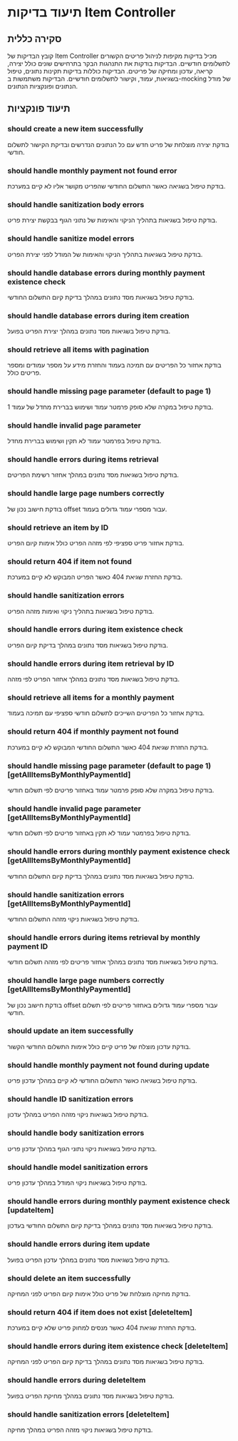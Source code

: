 # תיעוד בדיקות Item Controller

## סקירה כללית
קובץ הבדיקות של Item Controller מכיל בדיקות מקיפות לניהול פריטים הקשורים לתשלומים חודשיים. הבדיקות בודקות את התנהגות הבקר בתרחישים שונים כולל יצירה, קריאה, עדכון ומחיקה של פריטים. הבדיקות כוללות בדיקות תקינות נתונים, טיפול בשגיאות, עמוד, וקישור לתשלומים חודשיים. הבדיקות משתמשות ב-mocking של מודל הנתונים ופונקציות הנתונים.

## תיעוד פונקציות

### should create a new item successfully
בודקת יצירה מוצלחת של פריט חדש עם כל הנתונים הנדרשים ובדיקת הקישור לתשלום חודשי.

### should handle monthly payment not found error
בודקת טיפול בשגיאה כאשר התשלום החודשי שהפריט מקושר אליו לא קיים במערכת.

### should handle sanitization body errors
בודקת טיפול בשגיאות בתהליך הניקוי והאימות של נתוני הגוף בבקשת יצירת פריט.

### should handle sanitize model errors
בודקת טיפול בשגיאות בתהליך הניקוי והאימות של המודל לפני יצירת הפריט.

### should handle database errors during monthly payment existence check
בודקת טיפול בשגיאות מסד נתונים במהלך בדיקת קיום התשלום החודשי.

### should handle database errors during item creation
בודקת טיפול בשגיאות מסד נתונים במהלך יצירת הפריט בפועל.

### should retrieve all items with pagination
בודקת אחזור כל הפריטים עם תמיכה בעמוד והחזרת מידע על מספר עמודים ומספר פריטים כולל.

### should handle missing page parameter (default to page 1)
בודקת טיפול במקרה שלא סופק פרמטר עמוד ושימוש בברירת מחדל של עמוד 1.

### should handle invalid page parameter
בודקת טיפול בפרמטר עמוד לא תקין ושימוש בברירת מחדל.

### should handle errors during items retrieval
בודקת טיפול בשגיאות מסד נתונים במהלך אחזור רשימת הפריטים.

### should handle large page numbers correctly
בודקת חישוב נכון של offset עבור מספרי עמוד גדולים בעמוד.

### should retrieve an item by ID
בודקת אחזור פריט ספציפי לפי מזהה הפריט כולל אימות קיום הפריט.

### should return 404 if item not found
בודקת החזרת שגיאת 404 כאשר הפריט המבוקש לא קיים במערכת.

### should handle sanitization errors
בודקת טיפול בשגיאות בתהליך ניקוי ואימות מזהה הפריט.

### should handle errors during item existence check
בודקת טיפול בשגיאות מסד נתונים במהלך בדיקת קיום הפריט.

### should handle errors during item retrieval by ID
בודקת טיפול בשגיאות מסד נתונים במהלך אחזור הפריט לפי מזהה.

### should retrieve all items for a monthly payment
בודקת אחזור כל הפריטים השייכים לתשלום חודשי ספציפי עם תמיכה בעמוד.

### should return 404 if monthly payment not found
בודקת החזרת שגיאת 404 כאשר התשלום החודשי המבוקש לא קיים במערכת.

### should handle missing page parameter (default to page 1) [getAllItemsByMonthlyPaymentId]
בודקת טיפול במקרה שלא סופק פרמטר עמוד באחזור פריטים לפי תשלום חודשי.

### should handle invalid page parameter [getAllItemsByMonthlyPaymentId]
בודקת טיפול בפרמטר עמוד לא תקין באחזור פריטים לפי תשלום חודשי.

### should handle errors during monthly payment existence check [getAllItemsByMonthlyPaymentId]
בודקת טיפול בשגיאות מסד נתונים במהלך בדיקת קיום התשלום החודשי.

### should handle sanitization errors [getAllItemsByMonthlyPaymentId]
בודקת טיפול בשגיאות ניקוי מזהה התשלום החודשי.

### should handle errors during items retrieval by monthly payment ID
בודקת טיפול בשגיאות מסד נתונים במהלך אחזור פריטים לפי מזהה תשלום חודשי.

### should handle large page numbers correctly [getAllItemsByMonthlyPaymentId]
בודקת חישוב נכון של offset עבור מספרי עמוד גדולים באחזור פריטים לפי תשלום חודשי.

### should update an item successfully
בודקת עדכון מוצלח של פריט קיים כולל אימות התשלום החודשי הקשור.

### should handle monthly payment not found during update
בודקת טיפול בשגיאה כאשר התשלום החודשי לא קיים במהלך עדכון פריט.

### should handle ID sanitization errors
בודקת טיפול בשגיאות ניקוי מזהה הפריט במהלך עדכון.

### should handle body sanitization errors
בודקת טיפול בשגיאות ניקוי נתוני הגוף במהלך עדכון פריט.

### should handle model sanitization errors
בודקת טיפול בשגיאות ניקוי המודל במהלך עדכון פריט.

### should handle errors during monthly payment existence check [updateItem]
בודקת טיפול בשגיאות מסד נתונים במהלך בדיקת קיום התשלום החודשי בעדכון.

### should handle errors during item update
בודקת טיפול בשגיאות מסד נתונים במהלך עדכון הפריט בפועל.

### should delete an item successfully
בודקת מחיקה מוצלחת של פריט כולל אימות קיום הפריט לפני המחיקה.

### should return 404 if item does not exist [deleteItem]
בודקת החזרת שגיאת 404 כאשר מנסים למחוק פריט שלא קיים במערכת.

### should handle errors during item existence check [deleteItem]
בודקת טיפול בשגיאות מסד נתונים במהלך בדיקת קיום הפריט לפני המחיקה.

### should handle errors during deleteItem
בודקת טיפול בשגיאות מסד נתונים במהלך מחיקת הפריט בפועל.

### should handle sanitization errors [deleteItem]
בודקת טיפול בשגיאות ניקוי מזהה הפריט במהלך מחיקה.
